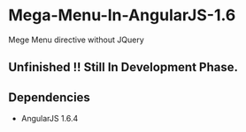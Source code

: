 # Mega-Menu-In-AngularJS-1.6
Mege Menu directive without JQuery

## Unfinished !! Still In Development Phase.

## Dependencies

- AngularJS 1.6.4
